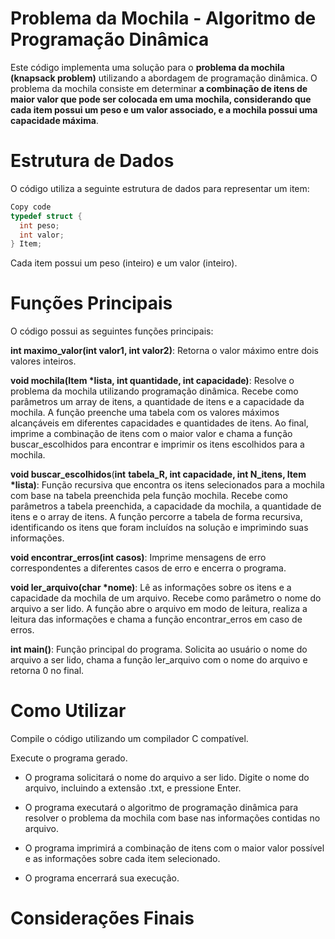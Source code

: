 # Problema da Mochila - Algoritmo de Programação Dinâmica
Este código implementa uma solução para o **problema da mochila (knapsack problem)** utilizando a abordagem de programação dinâmica. O problema da mochila consiste em determinar **a combinação de itens de maior valor que pode ser colocada em uma mochila, considerando que cada item possui um peso e um valor associado, e a mochila possui uma capacidade máxima**.

# Estrutura de Dados
 O código utiliza a seguinte estrutura de dados para representar um item:

```c
Copy code
typedef struct {
  int peso;
  int valor;
} Item;
```
Cada item possui um peso (inteiro) e um valor (inteiro).

# Funções Principais
 O código possui as seguintes funções principais:

**int maximo_valor(int valor1, int valor2)**: 
Retorna o valor máximo entre dois valores inteiros.

**void mochila(Item *lista, int quantidade, int capacidade)**: 
Resolve o problema da mochila utilizando programação dinâmica. Recebe como parâmetros um array de itens, a quantidade de itens e a capacidade da mochila. A função preenche uma tabela com os valores máximos alcançáveis em diferentes capacidades e quantidades de itens. Ao final, imprime a combinação de itens com o maior valor e chama a função buscar_escolhidos para encontrar e imprimir os itens escolhidos para a mochila.

**void buscar_escolhidos**(**int** **tabela_R, int capacidade, int N_itens, Item *lista)**: 
Função recursiva que encontra os itens selecionados para a mochila com base na tabela preenchida pela função mochila. Recebe como parâmetros a tabela preenchida, a capacidade da mochila, a quantidade de itens e o array de itens. A função percorre a tabela de forma recursiva, identificando os itens que foram incluídos na solução e imprimindo suas informações.

**void encontrar_erros(int casos)**: 
Imprime mensagens de erro correspondentes a diferentes casos de erro e encerra o programa.

**void ler_arquivo(char *nome)**: 
Lê as informações sobre os itens e a capacidade da mochila de um arquivo. Recebe como parâmetro o nome do arquivo a ser lido. A função abre o arquivo em modo de leitura, realiza a leitura das informações e chama a função encontrar_erros em caso de erros.

**int main()**: 
Função principal do programa. Solicita ao usuário o nome do arquivo a ser lido, chama a função ler_arquivo com o nome do arquivo e retorna 0 no final.

# Como Utilizar
 Compile o código utilizando um compilador C compatível.

 Execute o programa gerado.

- O programa solicitará o nome do arquivo a ser lido. Digite o nome do arquivo, incluindo a extensão .txt, e pressione Enter.

- O programa executará o algoritmo de programação dinâmica para resolver o problema da mochila com base nas informações contidas no arquivo.

- O programa imprimirá a combinação de itens com o maior valor possível e as informações sobre cada item selecionado.

- O programa encerrará sua execução.

 # Considerações Finais 
 
